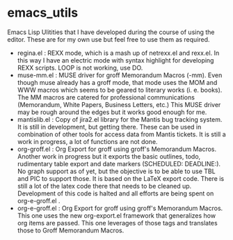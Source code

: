 emacs_utils
===========

Emacs Lisp Ulitities that I have developed during the course of using
the editor. These are for my own use but feel free to use them as
required.

- regina.el : REXX mode, which is a mash up of netrexx.el and
  rexx.el. In this way I have an electric mode with syntax highlight for
  developing REXX scripts. LOOP is not working, use DO. 
- muse-mm.el : MUSE driver for groff Memorandum Macros (-mm).  Even though
  muse already has a groff mode, that mode  uses the MOM and WWW macros
  which seems to be geared to literary works (i. e. books).
  The MM macros are catered for professional communications
  (Memorandum, White Papers, Business Letters, etc.)
  This MUSE driver may be rough around the edges but it works good enough for me.
- mantislib.el : Copy of jira2.el library for the Mantis bug tracking
  system.  It is still in development, but getting there. These can be 
  used in combination of other tools for access data from Mantis tickets. 
  It is still a work in progress, a lot of functions are not
  done. 
- org-groff.el : Org Export for groff using groff's Memorandum
  Macros. Another work in progress but it exports the basic outlines,
  todo, rudimentary table export and date markers (SCHEDULED: DEADLINE:). 
  No graph support as of yet, but the objective is to be
  able to use TBL and PIC to support those.  It is based on
  the LaTeX export code.  There is still a lot of the latex code
  there that needs to be cleaned up.  Development of this code is halted
  and all efforts are being spent on org-e-groff.el .
- org-e-groff.el : Org Export for groff using groff's Memorandum
  Macros. This one uses the new org-export.el framework that generalizes
  how org items are passed. This one leverages of those tags and
  translates those to Groff Memorandum Macros.
  

 
